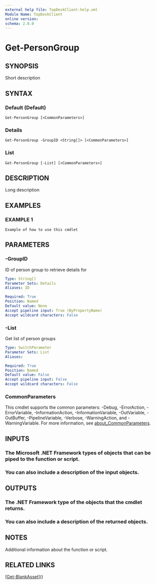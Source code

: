```yaml
---
external help file: TopDeskClient-help.xml
Module Name: TopDeskClient
online version:
schema: 2.0.0
---
```


# Get-PersonGroup

## SYNOPSIS
Short description

## SYNTAX

### Default (Default)
```
Get-PersonGroup [<CommonParameters>]
```

### Details
```
Get-PersonGroup -GroupID <String[]> [<CommonParameters>]
```

### List
```
Get-PersonGroup [-List] [<CommonParameters>]
```

## DESCRIPTION
Long description

## EXAMPLES

### EXAMPLE 1
```
Example of how to use this cmdlet
```

## PARAMETERS

### -GroupID
ID of person group to retrieve details for

```yaml
Type: String[]
Parameter Sets: Details
Aliases: ID

Required: True
Position: Named
Default value: None
Accept pipeline input: True (ByPropertyName)
Accept wildcard characters: False
```

### -List
Get list of person groups

```yaml
Type: SwitchParameter
Parameter Sets: List
Aliases:

Required: True
Position: Named
Default value: False
Accept pipeline input: False
Accept wildcard characters: False
```

### CommonParameters
This cmdlet supports the common parameters: -Debug, -ErrorAction, -ErrorVariable, -InformationAction, -InformationVariable, -OutVariable, -OutBuffer, -PipelineVariable, -Verbose, -WarningAction, and -WarningVariable. For more information, see [about_CommonParameters](http://go.microsoft.com/fwlink/?LinkID=113216).

## INPUTS

### The Microsoft .NET Framework types of objects that can be piped to the function or script.
### You can also include a description of the input objects.
## OUTPUTS

### The .NET Framework type of the objects that the cmdlet returns.
### You can also include a description of the returned objects.
## NOTES
Additional information about the function or script.

## RELATED LINKS

[[Get-BlankAsset](https://github.com/rbury/TopDeskClient/Docs/Get-BlankAsset.md)]()

